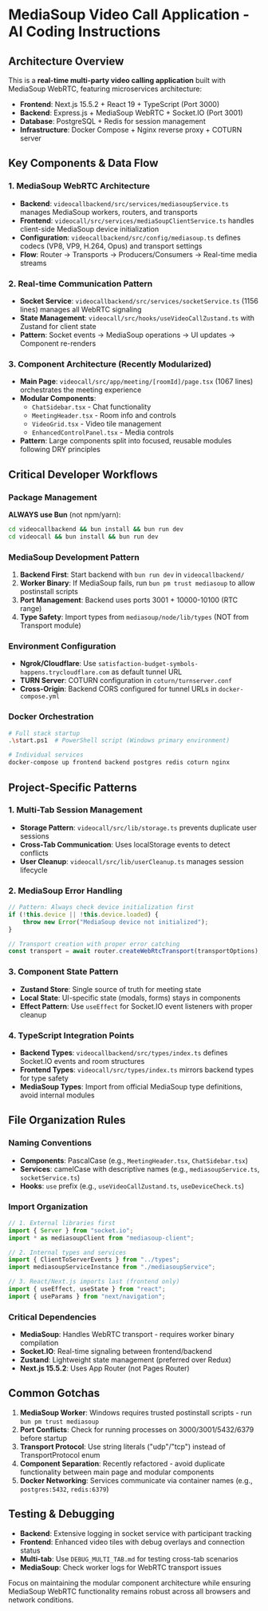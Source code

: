 # MediaSoup Video Call Application - AI Coding Instructions

## Architecture Overview

This is a **real-time multi-party video calling application** built with MediaSoup WebRTC, featuring microservices architecture:

- **Frontend**: Next.js 15.5.2 + React 19 + TypeScript (Port 3000)
- **Backend**: Express.js + MediaSoup WebRTC + Socket.IO (Port 3001)
- **Database**: PostgreSQL + Redis for session management
- **Infrastructure**: Docker Compose + Nginx reverse proxy + COTURN server

## Key Components & Data Flow

### 1. MediaSoup WebRTC Architecture
- **Backend**: `videocallbackend/src/services/mediasoupService.ts` manages MediaSoup workers, routers, and transports
- **Frontend**: `videocall/src/services/mediaSoupClientService.ts` handles client-side MediaSoup device initialization
- **Configuration**: `videocallbackend/src/config/mediasoup.ts` defines codecs (VP8, VP9, H.264, Opus) and transport settings
- **Flow**: Router → Transports → Producers/Consumers → Real-time media streams

### 2. Real-time Communication Pattern
- **Socket Service**: `videocallbackend/src/services/socketService.ts` (1156 lines) manages all WebRTC signaling
- **State Management**: `videocall/src/hooks/useVideoCallZustand.ts` with Zustand for client state
- **Pattern**: Socket events → MediaSoup operations → UI updates → Component re-renders

### 3. Component Architecture (Recently Modularized)
- **Main Page**: `videocall/src/app/meeting/[roomId]/page.tsx` (1067 lines) orchestrates the meeting experience
- **Modular Components**: 
  - `ChatSidebar.tsx` - Chat functionality
  - `MeetingHeader.tsx` - Room info and controls
  - `VideoGrid.tsx` - Video tile management
  - `EnhancedControlPanel.tsx` - Media controls
- **Pattern**: Large components split into focused, reusable modules following DRY principles

## Critical Developer Workflows

### Package Management
**ALWAYS use Bun** (not npm/yarn):
```bash
cd videocallbackend && bun install && bun run dev
cd videocall && bun install && bun run dev
```

### MediaSoup Development Pattern
1. **Backend First**: Start backend with `bun run dev` in `videocallbackend/`
2. **Worker Binary**: If MediaSoup fails, run `bun pm trust mediasoup` to allow postinstall scripts
3. **Port Management**: Backend uses ports 3001 + 10000-10100 (RTC range)
4. **Type Safety**: Import types from `mediasoup/node/lib/types` (NOT from Transport module)

### Environment Configuration
- **Ngrok/Cloudflare**: Use `satisfaction-budget-symbols-happens.trycloudflare.com` as default tunnel URL
- **TURN Server**: COTURN configuration in `coturn/turnserver.conf`
- **Cross-Origin**: Backend CORS configured for tunnel URLs in `docker-compose.yml`

### Docker Orchestration
```bash
# Full stack startup
.\start.ps1  # PowerShell script (Windows primary environment)

# Individual services
docker-compose up frontend backend postgres redis coturn nginx
```

## Project-Specific Patterns

### 1. Multi-Tab Session Management
- **Storage Pattern**: `videocall/src/lib/storage.ts` prevents duplicate user sessions
- **Cross-Tab Communication**: Uses localStorage events to detect conflicts
- **User Cleanup**: `videocall/src/lib/userCleanup.ts` manages session lifecycle

### 2. MediaSoup Error Handling
```typescript
// Pattern: Always check device initialization first
if (!this.device || !this.device.loaded) {
    throw new Error("MediaSoup device not initialized");
}

// Transport creation with proper error catching
const transport = await router.createWebRtcTransport(transportOptions);
```

### 3. Component State Pattern
- **Zustand Store**: Single source of truth for meeting state
- **Local State**: UI-specific state (modals, forms) stays in components
- **Effect Pattern**: Use `useEffect` for Socket.IO event listeners with proper cleanup

### 4. TypeScript Integration Points
- **Backend Types**: `videocallbackend/src/types/index.ts` defines Socket.IO events and room structures
- **Frontend Types**: `videocall/src/types/index.ts` mirrors backend types for type safety
- **MediaSoup Types**: Import from official MediaSoup type definitions, avoid internal modules

## File Organization Rules

### Naming Conventions
- **Components**: PascalCase (e.g., `MeetingHeader.tsx`, `ChatSidebar.tsx`)
- **Services**: camelCase with descriptive names (e.g., `mediasoupService.ts`, `socketService.ts`)
- **Hooks**: `use` prefix (e.g., `useVideoCallZustand.ts`, `useDeviceCheck.ts`)

### Import Organization
```typescript
// 1. External libraries first
import { Server } from "socket.io";
import * as mediasoupClient from "mediasoup-client";

// 2. Internal types and services
import { ClientToServerEvents } from "../types";
import mediasoupServiceInstance from "./mediasoupService";

// 3. React/Next.js imports last (frontend only)
import { useEffect, useState } from "react";
import { useParams } from "next/navigation";
```

### Critical Dependencies
- **MediaSoup**: Handles WebRTC transport - requires worker binary compilation
- **Socket.IO**: Real-time signaling between frontend/backend
- **Zustand**: Lightweight state management (preferred over Redux)
- **Next.js 15.5.2**: Uses App Router (not Pages Router)

## Common Gotchas

1. **MediaSoup Worker**: Windows requires trusted postinstall scripts - run `bun pm trust mediasoup`
2. **Port Conflicts**: Check for running processes on 3000/3001/5432/6379 before startup
3. **Transport Protocol**: Use string literals ("udp"/"tcp") instead of TransportProtocol enum
4. **Component Separation**: Recently refactored - avoid duplicate functionality between main page and modular components
5. **Docker Networking**: Services communicate via container names (e.g., `postgres:5432`, `redis:6379`)

## Testing & Debugging

- **Backend**: Extensive logging in socket service with participant tracking
- **Frontend**: Enhanced video tiles with debug overlays and connection status
- **Multi-tab**: Use `DEBUG_MULTI_TAB.md` for testing cross-tab scenarios
- **MediaSoup**: Check worker logs for WebRTC transport issues

Focus on maintaining the modular component architecture while ensuring MediaSoup WebRTC functionality remains robust across all browsers and network conditions.
